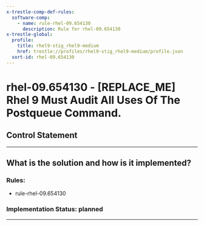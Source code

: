```yaml
---
x-trestle-comp-def-rules:
  software-comp:
    - name: rule-rhel-09.654130
      description: Rule for rhel-09.654130
x-trestle-global:
  profile:
    title: rhel9-stig_rhel9-medium
    href: trestle://profiles/rhel9-stig_rhel9-medium/profile.json
  sort-id: rhel-09.654130
---
```


# rhel-09.654130 - \[REPLACE_ME\] Rhel 9 Must Audit All Uses Of The Postqueue Command.

## Control Statement

______________________________________________________________________

## What is the solution and how is it implemented?

<!-- For implementation status enter one of: implemented, partial, planned, alternative, not-applicable -->

<!-- Note that the list of rules under ### Rules: is read-only and changes will not be captured after assembly to JSON -->

<!-- Add control implementation description here for control: rhel-09.654130 -->

### Rules:

  - rule-rhel-09.654130

### Implementation Status: planned

______________________________________________________________________
